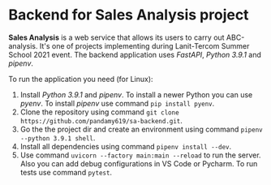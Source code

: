 # Backend for Sales Analysis project

**Sales Analysis** is a web service that allows its users to carry out ABC-analysis.
It's one of projects implementing during Lanit-Tercom Summer School 2021 event.
The backend application uses _FastAPI_, _Python 3.9.1_ and _pipenv_.

To run the application you need (for Linux):

1. Install _Python 3.9.1_ and _pipenv_. To install a newer Python you can use _pyenv_. To install _pipenv_ use command `pip install pyenv`.
2. Clone the repository using command `git clone https://github.com/pandamy619/sa-backend.git`.
3. Go the the project dir and create an environment using command `pipenv --python 3.9.1 shell`.
4. Install all dependencies using command `pipenv install --dev`.
5. Use command `uvicorn --factory main:main --reload` to run the server. Also you can add debug configurations in VS Code or Pycharm.
To run tests use command `pytest`.
